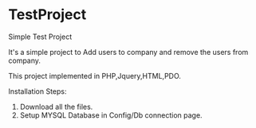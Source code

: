# TestProject
Simple Test Project


It's a simple project to Add users to company and remove the users from company.

This project implemented in PHP,Jquery,HTML,PDO.

Installation Steps:
1) Download all the files.
2) Setup MYSQL Database in Config/Db connection page.
